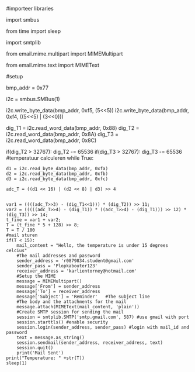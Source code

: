 #importeer libraries

import smbus

from time import sleep

import smtplib

from email.mime.multipart import MIMEMultipart

from email.mime.text import MIMEText

#setup

bmp_addr = 0x77

i2c = smbus.SMBus(1)


i2c.write_byte_data(bmp_addr, 0xf5, (5<<5))
i2c.write_byte_data(bmp_addr, 0xf4, ((5<<5) | (3<<0)))


dig_T1 = i2c.read_word_data(bmp_addr, 0x88)
dig_T2 = i2c.read_word_data(bmp_addr, 0x8A)
dig_T3 = i2c.read_word_data(bmp_addr, 0x8C)

if(dig_T2 > 32767):
    dig_T2 -= 65536
if(dig_T3 > 32767):
    dig_T3 -= 65536
#temperatuur calculeren
while True:

    d1 = i2c.read_byte_data(bmp_addr, 0xfa)
    d2 = i2c.read_byte_data(bmp_addr, 0xfb)
    d3 = i2c.read_byte_data(bmp_addr, 0xfc)

    adc_T = ((d1 << 16) | (d2 << 8) | d3) >> 4


    var1 = ((((adc_T>>3) - (dig_T1<<1))) * (dig_T2)) >> 11;
    var2 = (((((adc_T>>4) - (dig_T1)) * ((adc_T>>4) - (dig_T1))) >> 12) * (dig_T3)) >> 14;
    t_fine = var1 + var2;
    T = (t_fine * 5 + 128) >> 8;
    T = T / 100
    #mail sturen
    if(T < 15):
        mail_content = "Hello, the temperature is under 15 degrees celcius"
        #The mail addresses and password
        sender_address = 'r0879834.student@gmail.com'
        sender_pass = 'Plopkabouter123'
        receiver_address = 'karlientorney@hotmail.com'
        #Setup the MIME
        message = MIMEMultipart()
        message['From'] = sender_address
        message['To'] = receiver_address
        message['Subject'] = 'Reminder'   #The subject line
        #The body and the attachments for the mail
        message.attach(MIMEText(mail_content, 'plain'))
        #Create SMTP session for sending the mail
        session = smtplib.SMTP('smtp.gmail.com', 587) #use gmail with port
        session.starttls() #enable security
        session.login(sender_address, sender_pass) #login with mail_id and password
        text = message.as_string()
        session.sendmail(sender_address, receiver_address, text)
        session.quit()
        print('Mail Sent')
    print("Temperature: " +str(T))
    sleep(1)
